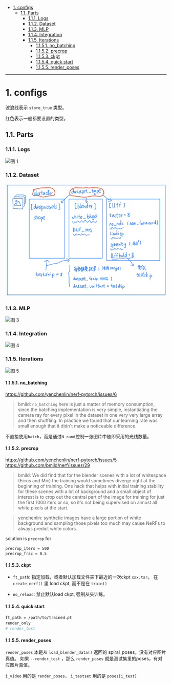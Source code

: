 - [1. configs](#1-configs)
  - [1.1. Parts](#11-parts)
    - [1.1.1. Logs](#111-logs)
    - [1.1.2. Dataset](#112-dataset)
    - [1.1.3. MLP](#113-mlp)
    - [1.1.4. Integration](#114-integration)
    - [1.1.5. Iterations](#115-iterations)
      - [1.1.5.1. no\_batching](#1151-no_batching)
      - [1.1.5.2. precrop](#1152-precrop)
      - [1.1.5.3. ckpt](#1153-ckpt)
      - [1.1.5.4. quick start](#1154-quick-start)
      - [1.1.5.5. render\_poses](#1155-render_poses)

---
# 1. configs
波浪线表示 `store_true` 类型。

红色表示一般都要设置的类型。
## 1.1. Parts

### 1.1.1. Logs

![图 1](../images/de3f5daeb08d3a2541193c204ea9dce84d2c9a87f5051927185ab75b7dd00a46.png)  

### 1.1.2. Dataset

![图 1](../images/4d6a0b59332a5dff0cd95cd91cbee548f82a4b768035809d3358a5d06c7d14a2.png)  
  

### 1.1.3. MLP

![图 3](../images/fbfc884acb13f75a226527b06cefb3147aac1dfca40b8c0271e7eeea5e4c5548.png)  

### 1.1.4. Integration

![图 4](../images/9904ff7aab2003cccf76a87e37a673e63d2ee3eff37780c149cc64d8436c2e40.png)  

### 1.1.5. Iterations

![图 5](../images/327f572110e7a25d4a87bd7ffc5548dda4be85aea371aa5c2246e9574b3793d1.png)  

#### 1.1.5.1. no_batching

<https://github.com/yenchenlin/nerf-pytorch/issues/6>

> bmild: `no_batching` here is just a matter of memory consumption, since the batching implementation is very simple, instantiating the camera ray for every pixel in the dataset in one very very large array and then shuffling. In practice we found that our learning rate was small enough that it didn't make a noticeable difference.

不直接使用`batch`，而是通过`N_rand`控制一张图片中随即采用的光线数量。

#### 1.1.5.2. precrop

<https://github.com/yenchenlin/nerf-pytorch/issues/5>
<https://github.com/bmild/nerf/issues/29>

> bmild: We did find that for the blender scenes with a lot of whitespace (Ficus and Mic) the training would sometimes diverge right at the beginning of training. One hack that helps with initial training stability for these scenes with a lot of background and a small object of interest is to crop out the central part of the image for training for just the first 1000 iters or so, so it's not being supervised on almost all white pixels at the start.

> yenchenlin: synthetic images have a large portion of white background and sampling those pixels too much may cause NeRFs to always predict white colors.

solution is `precrop` for
```
precrop_iters = 500
precrop_frac = 0.5
```

#### 1.1.5.3. ckpt

- `ft_path`: 指定加载，或者默认加载文件夹下最近的一次ckpt `xxx.tar`。
  在 `create_nerf()` 里 load ckpt, 而不是在 `train()`


- `no_reload`: 禁止默认load ckpt, 强制从头训练。

#### 1.1.5.4. quick start

```bash
ft_path = /path/to/trained.pt
render_only
# render_test
```

#### 1.1.5.5. render_poses

`render_poses` 本是从 `load_blender_data()` 返回的 spiral_poses，没有对应图片真值。
如果 `--render_test` ，那么 `render_poses` 就是测试集里的poses，有对应图片真值。

`i_video` 用的是 `render_poses`， `i_testset` 用的是 `poses[i_test]`